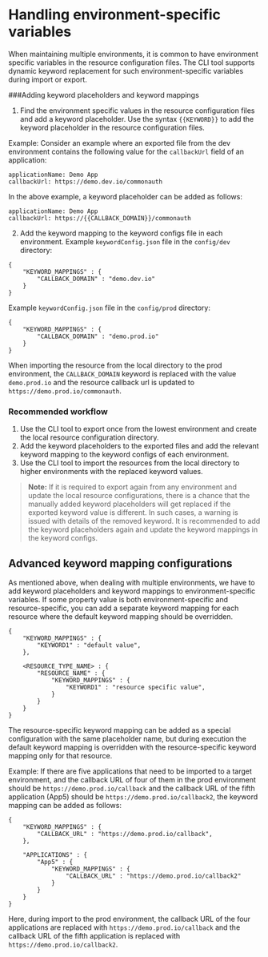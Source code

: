 # Handling environment-specific variables
When maintaining multiple environments, it is common to have environment specific variables in the resource configuration files. The CLI tool supports dynamic keyword replacement for such environment-specific variables during import or export.

###Adding keyword placeholders and keyword mappings
1. Find the environment specific values in the resource configuration files and add a keyword placeholder.
Use the syntax ```{{KEYWORD}}``` to add the keyword placeholder in the resource configuration files.

Example:
Consider an example where an exported file from the dev environment contains the following value for the ```callbackUrl``` field of an application:
``` 
applicationName: Demo App
callbackUrl: https://demo.dev.io/commonauth
```
In the above example, a keyword placeholder can be added as follows:
```
applicationName: Demo App
callbackUrl: https://{{CALLBACK_DOMAIN}}/commonauth
```
2. Add the keyword mapping to the keyword configs file in each environment.
Example `keywordConfig.json` file in the ```config/dev``` directory:
```
{
    "KEYWORD_MAPPINGS" : {
        "CALLBACK_DOMAIN" : "demo.dev.io"
    }
}
```
Example `keywordConfig.json` file in the ```config/prod``` directory:
```
{
    "KEYWORD_MAPPINGS" : {
        "CALLBACK_DOMAIN" : "demo.prod.io"
    }
}
```
When importing the resource from the local directory to the prod environment, the ```CALLBACK_DOMAIN``` keyword is replaced with the value ```demo.prod.io``` and the resource callback url is updated to ```https://demo.prod.io/commonauth```.

### Recommended workflow
1. Use the CLI tool to export once from the lowest environment and create the local resource configuration directory.
2. Add the keyword placeholders to the exported files and add the relevant keyword mapping to the keyword configs of each environment.
3. Use the CLI tool to import the resources from the local directory to higher environments with the replaced keyword values.

> **Note:** If it is required to export again from any environment and update the local resource configurations, there is a chance that the manually added keyword placeholders will get replaced if the exported keyword value is different. 
> In such cases, a warning is issued with details of the removed keyword. It is recommended to add the keyword placeholders again and update the keyword mappings in the keyword configs.

## Advanced keyword mapping configurations

As mentioned above, when dealing with multiple environments, we have to add keyword placeholders and keyword mappings to environment-specific variables. 
If some property value is both environment-specific and resource-specific, you can add a separate keyword mapping for each resource where the default keyword mapping should be overridden.

``` 
{
    "KEYWORD_MAPPINGS" : {
        "KEYWORD1" : "default value",
    },
    
    <RESOURCE_TYPE_NAME> : {
        "RESOURCE_NAME" : {
            "KEYWORD_MAPPINGS" : {
                "KEYWORD1" : "resource specific value",
            }    
        }
    }
}
```
The resource-specific keyword mapping can be added as a special configuration with the same placeholder name, but during execution the default keyword mapping is overridden with the resource-specific keyword mapping only for that resource.

Example:
If there are five applications that need to be imported to a target environment, and the callback URL of four of them in the prod environment should be ```https://demo.prod.io/callback``` and the callback URL of the fifth application (App5) should be ```https://demo.prod.io/callback2```, the keyword mapping can be added as follows:
```
{
    "KEYWORD_MAPPINGS" : {
        "CALLBACK_URL" : "https://demo.prod.io/callback",
    },
    
    "APPLICATIONS" : {
        "App5" : {
            "KEYWORD_MAPPINGS" : {
                "CALLBACK_URL" : "https://demo.prod.io/callback2"
            }
        }
    }
}
``` 
Here, during import to the prod environment, the callback URL of the four applications are replaced with ```https://demo.prod.io/callback``` and the callback URL of the fifth application is replaced with ```https://demo.prod.io/callback2```.
